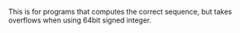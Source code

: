 This is for programs that computes the correct sequence, but takes overflows when using 64bit signed integer.

